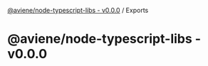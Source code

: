 [@aviene/node-typescript-libs - v0.0.0](README.md) / Exports

# @aviene/node-typescript-libs - v0.0.0
